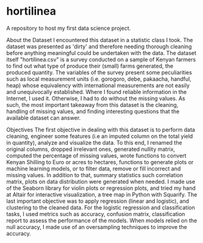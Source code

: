 # hortilinea
A repository to host my first data science project.

About the Dataset
I encountered this dataset in a statistic class I took. The dataset was presented as 'dirty' and therefore 
needing thorough cleaning before anything meaningful could be undertaken with the data. The dataset itself 
"hortilinea.csv" is a survey conducted on a sample of Kenyan farmers to find out what type of produce their 
(small) farms generated, the produced quantity. The variables of the survey present some peculiarities such as
local measurement units (i.e. gorogoro, debe, pakaacha, handful, heap) whose equivalency with international 
measurements are not easily and unequivocally established. Where I found reliable information in the Internet, 
I used it. Otherwise, I had to do without the missing values. As such, the most important takeaway from this 
dataset is the cleaning, handling of missing values, and finding interesting questions that the available dataset
can answer.

Objectives
The first objective in dealing with this dataset is to perform data cleaning, engineer some features (i.e an imputed 
column on the total yield in quantity), analyze and visualize the data. To this end, I renamed the original 
columns, dropped irrelevant ones, generated nullity matrix, computed the percentage of missing values, wrote 
functions to convert Kenyan Shilling to Euro or acres to hectares, functions to generate plots or machine 
learning models, or to filter data, remove or fill incorrect and missing values. In addition to that, summary 
statistics such correlation matrix, plots on data distribution were generated when needed. I made use of the
Seaborn library for violin plots or regression plots, and tried my hand at Altair for interactive visualization, 
a tree map in Python with Squarify. The last important objective was to apply regression (linear and logistic),
and clustering to the cleaned data. For the logistic regression and classification tasks, I used metrics such as
accuracy, confusion matrix, classification report to assess the performance of the models. When models relied on
the null accuracy, I made use of an oversampling techniques to improve the accuracy.

